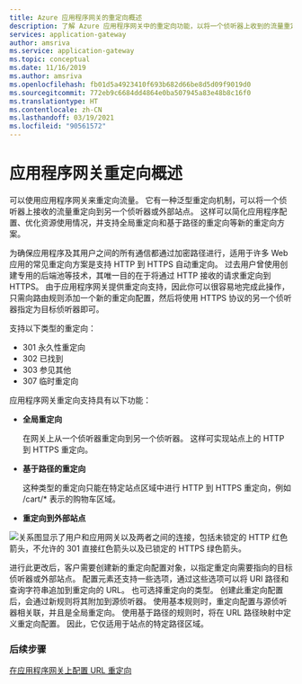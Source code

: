 ```yaml
---
title: Azure 应用程序网关的重定向概述
description: 了解 Azure 应用程序网关中的重定向功能，以将一个侦听器上收到的流量重定向到另一个侦听器或外部站点。
services: application-gateway
author: amsriva
ms.service: application-gateway
ms.topic: conceptual
ms.date: 11/16/2019
ms.author: amsriva
ms.openlocfilehash: fb01d5a4923410f693b682d66be8d5d09f9019d0
ms.sourcegitcommit: 772eb9c6684dd4864e0ba507945a83e48b8c16f0
ms.translationtype: HT
ms.contentlocale: zh-CN
ms.lasthandoff: 03/19/2021
ms.locfileid: "90561572"
---
```

# <a name="application-gateway-redirect-overview"></a>应用程序网关重定向概述

可以使用应用程序网关来重定向流量。  它有一种泛型重定向机制，可以将一个侦听器上接收的流量重定向到另一个侦听器或外部站点。 这样可以简化应用程序配置、优化资源使用情况，并支持全局重定向和基于路径的重定向等新的重定向方案。

为确保应用程序及其用户之间的所有通信都通过加密路径进行，适用于许多 Web 应用的常见重定向方案是支持 HTTP 到 HTTPS 自动重定向。 过去用户曾使用创建专用的后端池等技术，其唯一目的在于将通过 HTTP 接收的请求重定向到 HTTPS。 由于应用程序网关提供重定向支持，因此你可以很容易地完成此操作，只需向路由规则添加一个新的重定向配置，然后将使用 HTTPS 协议的另一个侦听器指定为目标侦听器即可。

支持以下类型的重定向：

- 301 永久性重定向
- 302 已找到
- 303 参见其他
- 307 临时重定向

应用程序网关重定向支持具有以下功能：

-  **全局重定向**

   在网关上从一个侦听器重定向到另一个侦听器。 这样可实现站点上的 HTTP 到 HTTPS 重定向。
- **基于路径的重定向**

   这种类型的重定向只能在特定站点区域中进行 HTTP 到 HTTPS 重定向，例如 /cart/* 表示的购物车区域。
- **重定向到外部站点**

![关系图显示了用户和应用网关以及两者之间的连接，包括未锁定的 HTTP 红色箭头，不允许的 301 直接红色箭头以及已锁定的 HTTPS 绿色箭头。](./media/redirect-overview/redirect.png)

进行此更改后，客户需要创建新的重定向配置对象，以指定重定向需要指向的目标侦听器或外部站点。 配置元素还支持一些选项，通过这些选项可以将 URI 路径和查询字符串追加到重定向的 URL。 也可选择重定向的类型。 创建此重定向配置后，会通过新规则将其附加到源侦听器。 使用基本规则时，重定向配置与源侦听器相关联，并且是全局重定向。 使用基于路径的规则时，将在 URL 路径映射中定义重定向配置。 因此，它仅适用于站点的特定路径区域。

### <a name="next-steps"></a>后续步骤

[在应用程序网关上配置 URL 重定向](tutorial-url-redirect-powershell.md)
